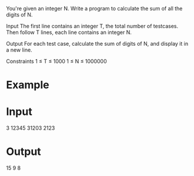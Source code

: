 You're given an integer N. Write a program to calculate the sum of all the digits of N.

Input
The first line contains an integer T, the total number of testcases. Then follow T lines, each line contains an integer N.

Output
For each test case, calculate the sum of digits of N, and display it in a new line.

Constraints
1 ≤ T ≤ 1000
1 ≤ N ≤ 1000000

# Example

# Input
3 
12345
31203
2123

# Output
15
9
8
